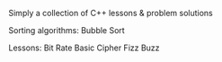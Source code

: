 Simply a collection of C++ lessons & problem solutions

Sorting algorithms:
    Bubble Sort

Lessons:
    Bit Rate
    Basic Cipher
    Fizz Buzz